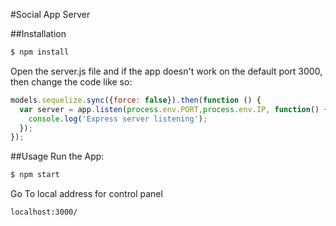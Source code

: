 #Social App Server

##Installation
```bash
$ npm install
```
Open the server.js file and if the app doesn't work on the default port 3000, then change the code like so:
```js
models.sequelize.sync({force: false}).then(function () {
  var server = app.listen(process.env.PORT,process.env.IP, function() {
    console.log('Express server listening');
  });
});
```

##Usage
Run the App:
```bash
$ npm start
```
Go To local address for control panel
```html
localhost:3000/
```
